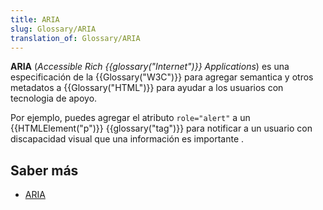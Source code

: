```yaml
---
title: ARIA
slug: Glossary/ARIA
translation_of: Glossary/ARIA
---
```

**ARIA** (_Accessible Rich {{glossary("Internet")}} Applications_) es una especificación de la {{Glossary("W3C")}} para agregar semantica y otros metadatos a {{Glossary("HTML")}} para ayudar a los usuarios con tecnologia de apoyo.

Por ejemplo, puedes agregar el atributo `role="alert"` a un {{HTMLElement("p")}} {{glossary("tag")}} para notificar a un usuario con discapacidad visual que una información es importante .

## Saber más

- [ARIA](/en-US/docs/Web/Accessibility/ARIA)

